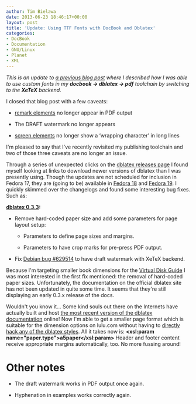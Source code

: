 ```yaml
---
author: Tim Bielawa
date: 2013-06-23 18:46:17+00:00
layout: post
title: 'Update: Using TTF Fonts with DocBook and Dblatex'
categories:
- DocBook
- Documentation
- GNU/Linux
- Planet
- XML
---
```


_This is an update to [a previous blog post](http://blog.lnx.cx/2013/04/04/using-ttf-fonts-with-docbook-and-dblatex/) where I described how I was able to use custom fonts in my **docbook -> dblatex -> pdf** toolchain by switching to the **XeTeX** backend._

I closed that blog post with a few caveats:



	
  * [remark elements](http://www.docbook.org/tdg5/en/html/remark.html) no longer appear in PDF output

	
  * The DRAFT watermark no longer appears

	
  * [screen elements](http://www.docbook.org/tdg5/en/html/screen.html) no longer show a ‘wrapping character’ in long lines


I'm pleased to say that I've recently revisited my publishing toolchain and two of those three caveats are no longer an issue.

Through a series of unexpected clicks on the [dblatex releases page](http://dblatex.sourceforge.net/releases/download.html) I found myself looking at links to download newer versions of dblatex than I was presently using. Though the updates are not scheduled for inclusion in Fedora 17, they are (going to be) available in [Fedora 18](https://admin.fedoraproject.org/updates/FEDORA-2013-9636/dblatex-0.3.4-6.fc18) and [Fedora 19](https://admin.fedoraproject.org/updates/FEDORA-2013-9567/dblatex-0.3.4-6.fc19). I quickly skimmed over the changelogs and found some interesting bug fixes. Such as:

**[dblatex 0.3.3](http://sourceforge.net/projects/dblatex/files/dblatex/dblatex-0.3.3/):**



	
  * Remove hard-coded paper size and add some parameters for page layout setup:

	
    * Parameters to define page sizes and margins.

	
    * Parameters to have crop marks for pre-press PDF output.




	
  * Fix [Debian bug #629514](http://bugs.debian.org/cgi-bin/bugreport.cgi?bug=629514) to have draft watermark with XeTeX backend.


Because I'm targeting smaller book dimensions for the [Virtual Disk Guide](http://lnx.cx/docs/vdg/output/Virtual-Disk-Operations.pdf) I was most interested in the first fix mentioned: the removal of hard-coded paper sizes. Unfortunately, the documentation on the official dblatex site has not been updated in quite some time. It seems that they're still displaying an early 0.3.x release of the docs.

Wouldn't you know it... Some kind souls out there on the Internets have actually built and host [the most recent version of the dblatex documentation](http://fossies.org/linux/privat/dblatex-0.3.4.tar.gz:a/dblatex-0.3.4/docs/xhtml/manual/index.html) online! Now I'm able to get a smaller page format which is suitable for the dimension options on lulu.com without having to [directly hack any of the dblatex styles](http://janixsoft.wordpress.com/2013/02/15/dblatex/). All it takes now is: **<xsl:param name="paper.type">a5paper</xsl:param>** Header and footer content receive appropriate margins automatically, too. No more fussing around!


# Other notes





	
  * The draft watermark works in PDF output once again.

	
  * Hyphenation in examples works correctly again.


